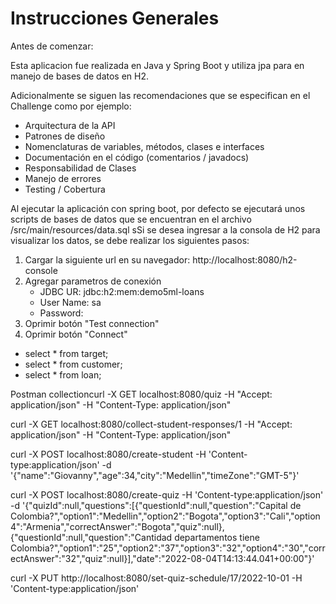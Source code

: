 # Instrucciones Generales

Antes de comenzar:

Esta aplicacion fue realizada en Java y Spring Boot y utiliza jpa para en manejo de bases de datos en H2.

Adicionalmente se siguen las recomendaciones que se especifican en el Challenge como por ejemplo:
- Arquitectura de la API
- Patrones de diseño
- Nomenclaturas de variables, métodos, clases e interfaces
- Documentación en el código (comentarios / javadocs)
- Responsabilidad de Clases
- Manejo de errores
- Testing / Cobertura


Al ejecutar la aplicación con spring boot, por defecto se ejecutará unos scripts de bases de datos que se encuentran en el archivo /src/main/resources/data.sql
sSi se desea ingresar a la consola de H2 para visualizar los datos, se debe realizar los siguientes pasos:

1. Cargar la siguiente url en su navegador: http://localhost:8080/h2-console
2. Agregar parametros de conexión
	- JDBC UR: jdbc:h2:mem:demo5ml-loans
	- User Name: sa
	- Password:
3. Oprimir botón "Test connection"
3. Oprimir botón "Connect"

- select * from target;
- select * from customer;
- select * from loan;

Postman collectioncurl -X GET localhost:8080/quiz -H "Accept: application/json" -H "Content-Type: application/json"

curl -X GET localhost:8080/collect-student-responses/1 -H "Accept: application/json" -H "Content-Type: application/json"


curl -X POST localhost:8080/create-student -H 'Content-type:application/json' -d '{"name":"Giovanny","age":34,"city":"Medellin","timeZone":"GMT-5"}'

curl -X POST localhost:8080/create-quiz -H 'Content-type:application/json' -d '{"quizId":null,"questions":[{"questionId":null,"question":"Capital de Colombia?","option1":"Medellin","option2":"Bogota","option3":"Cali","option4":"Armenia","correctAnswer":"Bogota","quiz":null},{"questionId":null,"question":"Cantidad departamentos tiene Colombia?","option1":"25","option2":"37","option3":"32","option4":"30","correctAnswer":"32","quiz":null}],"date":"2022-08-04T14:13:44.041+00:00"}'

curl -X PUT http://localhost:8080/set-quiz-schedule/17/2022-10-01 -H 'Content-type:application/json'

